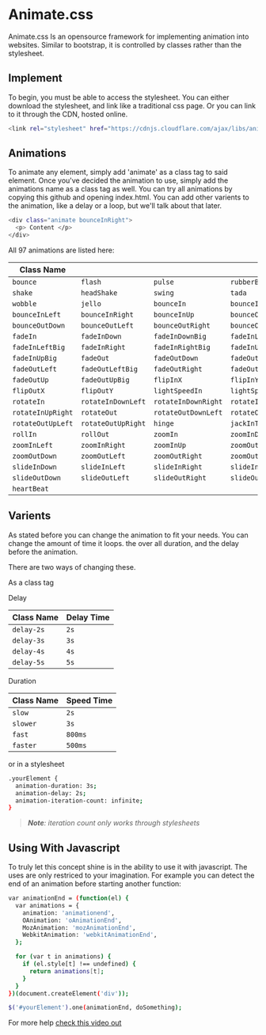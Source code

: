# Animate.css 
Animate.css Is an opensource framework for implementing animation into websites. Similar to bootstrap, it is controlled by classes rather than the stylesheet.
## Implement
To begin, you must be able to access the stylesheet. You can either download the stylesheet, and link like a traditional css page. Or you can link to it through the CDN, hosted online.
```bash
<link rel="stylesheet" href="https://cdnjs.cloudflare.com/ajax/libs/animate.css/3.7.0/animate.min.css">
```
## Animations
To animate any element, simply add 'animate' as a class tag to said element. Once you've decided the animation to use, simply add the animations name as a class tag as well. You can try all animations by copying this github and opening index.html. You can add other varients to the animation, like a delay or a loop, but we'll talk about that later.
```bash
<div class="animate bounceInRight">
  <p> Content </p>
</div>
```
All 97 animations are listed here:

| Class Name        |                    |                     |                      |
| ----------------- | ------------------ | ------------------- | -------------------- |
| `bounce`          | `flash`            | `pulse`             | `rubberBand`         |
| `shake`           | `headShake`        | `swing`             | `tada`               |
| `wobble`          | `jello`            | `bounceIn`          | `bounceInDown`       |
| `bounceInLeft`    | `bounceInRight`    | `bounceInUp`        | `bounceOut`          |
| `bounceOutDown`   | `bounceOutLeft`    | `bounceOutRight`    | `bounceOutUp`        |
| `fadeIn`          | `fadeInDown`       | `fadeInDownBig`     | `fadeInLeft`         |
| `fadeInLeftBig`   | `fadeInRight`      | `fadeInRightBig`    | `fadeInUp`           |
| `fadeInUpBig`     | `fadeOut`          | `fadeOutDown`       | `fadeOutDownBig`     |
| `fadeOutLeft`     | `fadeOutLeftBig`   | `fadeOutRight`      | `fadeOutRightBig`    |
| `fadeOutUp`       | `fadeOutUpBig`     | `flipInX`           | `flipInY`            |
| `flipOutX`        | `flipOutY`         | `lightSpeedIn`      | `lightSpeedOut`      |
| `rotateIn`        | `rotateInDownLeft` | `rotateInDownRight` | `rotateInUpLeft`     |
| `rotateInUpRight` | `rotateOut`        | `rotateOutDownLeft` | `rotateOutDownRight` |
| `rotateOutUpLeft` | `rotateOutUpRight` | `hinge`             | `jackInTheBox`       |
| `rollIn`          | `rollOut`          | `zoomIn`            | `zoomInDown`         |
| `zoomInLeft`      | `zoomInRight`      | `zoomInUp`          | `zoomOut`            |
| `zoomOutDown`     | `zoomOutLeft`      | `zoomOutRight`      | `zoomOutUp`          |
| `slideInDown`     | `slideInLeft`      | `slideInRight`      | `slideInUp`          |
| `slideOutDown`    | `slideOutLeft`     | `slideOutRight`     | `slideOutUp`         |
| `heartBeat`       |

## Varients
As stated before you can change the animation to fit your needs. You can change the amount of time it loops. the over all duration, and the delay before the animation.

There are two ways of changing these.

As a class tag

Delay

| Class Name | Delay Time |
| ---------- | ---------- |
| `delay-2s` | `2s`       |
| `delay-3s` | `3s`       |
| `delay-4s` | `4s`       |
| `delay-5s` | `5s`       |

Duration

| Class Name | Speed Time |
| ---------- | ---------- |
| `slow`     | `2s`       |
| `slower`   | `3s`       |
| `fast`     | `800ms`    |
| `faster`   | `500ms`    |

or in a stylesheet
```bash
.yourElement {
  animation-duration: 3s;
  animation-delay: 2s;
  animation-iteration-count: infinite;
}
```

> _**Note**: iteration count only works through stylesheets_

## Using With Javascript
To truly let this concept shine is in the ability to use it with javascript. The uses are only restriced to your imagination. 
For example you can detect the end of an animation before starting another function:
```bash
var animationEnd = (function(el) {
  var animations = {
    animation: 'animationend',
    OAnimation: 'oAnimationEnd',
    MozAnimation: 'mozAnimationEnd',
    WebkitAnimation: 'webkitAnimationEnd',
  };

  for (var t in animations) {
    if (el.style[t] !== undefined) {
      return animations[t];
    }
  }
})(document.createElement('div'));

$('#yourElement').one(animationEnd, doSomething);
```

For more help [check this video out](https://www.youtube.com/watch?v=CBQGl6zokMs)

